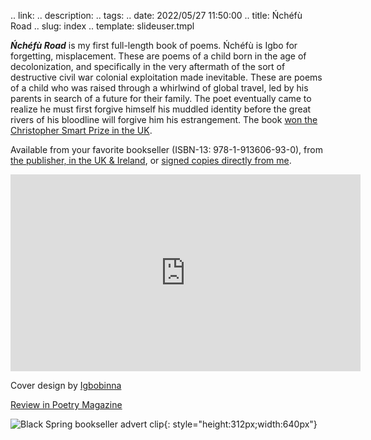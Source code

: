 .. link: 
.. description: 
.. tags: 
.. date: 2022/05/27 11:50:00
.. title: Ńchéfù Road
.. slug: index
.. template: slideuser.tmpl

_**Ńchéfù Road**_ is my first full-length book of poems. Ńchéfù is Igbo for forgetting, misplacement. These are poems of a child born in the age of decolonization, and specifically in the very aftermath of the sort of destructive civil war colonial exploitation made inevitable. These are poems of a child who was raised through a whirlwind of global travel, led by his parents in search of a future for their family. The poet eventually came to realize he must first forgive himself his muddled identity before the great rivers of his bloodline will forgive him his estrangement. The book [won the Christopher Smart Prize in the UK](https://store.eyewearpublishing.com/blogs/news/mel-pryors-judging-report-for-the-smart-prize).

Available from your favorite bookseller (ISBN-13: 978-1-913606-93-0), from [the publisher, in the UK & Ireland](https://blackspringpressgroup.com/products/nchefu-road), or [signed copies directly from me](http://gonzaga.ogbuji.net/~uche/lit/OrderingNchefuRoad.pdf).

<iframe width="560" height="315" src="https://www.youtube.com/embed/2uy1R0EjhMk" title="YouTube video player" frameborder="0" allow="accelerometer; autoplay; clipboard-write; encrypted-media; gyroscope; picture-in-picture" allowfullscreen></iframe>

Cover design by [Igbobinna](https://www.instagram.com/igbobinna_nsb/)

[Review in Poetry Magazine](https://www.poetryfoundation.org/harriet-books/reviews/158233/nchefu-road)

![Black Spring bookseller advert clip](/img/BlackSpringBooksellerAdvert-justuogbuji.png){: style="height:312px;width:640px"}
